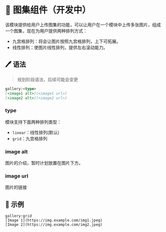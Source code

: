 # 🧩 图集组件（开发中）

该模块提供给用户上传图集的功能，可以让用户在一个模块中上传多张图片，组成一个图集，现在为用户提供两种排列方式：

- 九宫格排列：将会让图片按照九宫格排列，上下可拓展。
- 线性排列：使图片线性排列，提供左右滚动能力。

## 🖊️ 语法

> 规划阶段语法，后续可能会变更

```markdown
gallery:<type>
[<image1 alt>](<image1 url>)
[<image2 alt>](<image2 url>)
```

### type

模块支持下面两种排列类型：

- `linear`：线性排列(默认)
- `grid`：九宫格排列

### image alt

图片的介绍，暂时计划放置在图片下方。

### image url

图片的链接

## 📄 示例

```plaintext
gallery:grid
[Image 1](https://img.example.com/img1.jpeg)
[Image 2](https://img.example.com/img2.jpeg)
```
